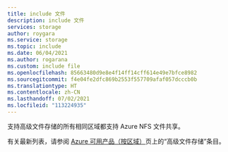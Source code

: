 ```yaml
---
title: include 文件
description: include 文件
services: storage
author: roygara
ms.service: storage
ms.topic: include
ms.date: 06/04/2021
ms.author: rogarana
ms.custom: include file
ms.openlocfilehash: 85663480d9e8e4f14ff14cff614e49e7bfce8982
ms.sourcegitcommit: f4e04fe2dfc869b2553f557709afaf057dcccb0b
ms.translationtype: HT
ms.contentlocale: zh-CN
ms.lasthandoff: 07/02/2021
ms.locfileid: "113224935"
---
```

支持高级文件存储的所有相同区域都支持 Azure NFS 文件共享。

有关最新列表，请参阅 [Azure 可用产品（按区域）](https://azure.microsoft.com/global-infrastructure/services/?products=storage&regions=all)页上的“高级文件存储”条目。